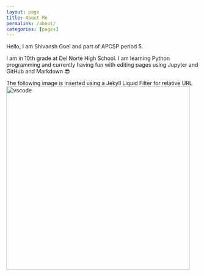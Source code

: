 ```yaml
---
layout: page
title: About Me
permalink: /about/
categories: [pages]
---
```


Hello, I am Shivansh Goel and part of APCSP period 5. 

I am in 10th grade at Del Norte High School. I am learning Python programming and currently having fun with editing pages using Jupyter and GitHub and Markdown :sunglasses:

The following image is inserted using a Jekyll Liquid Filter for relative URL
<img src='{{ "/images/vscode.png" | relative_url }}' width='480' alt='vscode'>